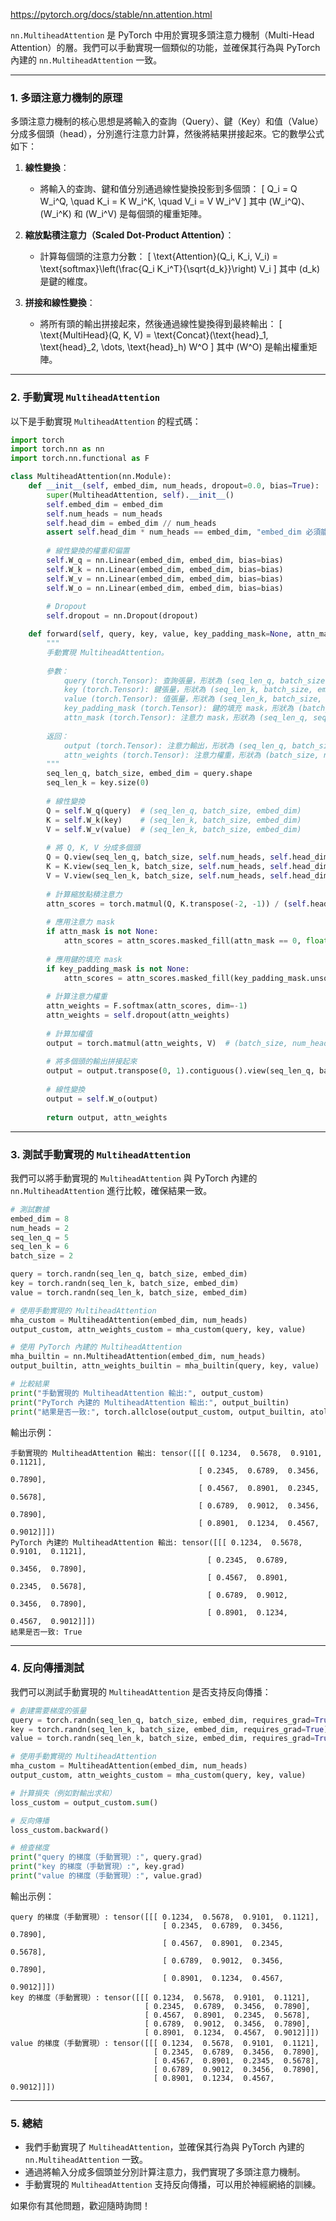 https://pytorch.org/docs/stable/nn.attention.html

`nn.MultiheadAttention` 是 PyTorch 中用於實現多頭注意力機制（Multi-Head Attention）的層。我們可以手動實現一個類似的功能，並確保其行為與 PyTorch 內建的 `nn.MultiheadAttention` 一致。

---

### 1. 多頭注意力機制的原理

多頭注意力機制的核心思想是將輸入的查詢（Query）、鍵（Key）和值（Value）分成多個頭（head），分別進行注意力計算，然後將結果拼接起來。它的數學公式如下：

1. **線性變換**：
   - 將輸入的查詢、鍵和值分別通過線性變換投影到多個頭：
     \[
     Q_i = Q W_i^Q, \quad K_i = K W_i^K, \quad V_i = V W_i^V
     \]
     其中 \(W_i^Q\)、\(W_i^K\) 和 \(W_i^V\) 是每個頭的權重矩陣。

2. **縮放點積注意力（Scaled Dot-Product Attention）**：
   - 計算每個頭的注意力分數：
     \[
     \text{Attention}(Q_i, K_i, V_i) = \text{softmax}\left(\frac{Q_i K_i^T}{\sqrt{d_k}}\right) V_i
     \]
     其中 \(d_k\) 是鍵的維度。

3. **拼接和線性變換**：
   - 將所有頭的輸出拼接起來，然後通過線性變換得到最終輸出：
     \[
     \text{MultiHead}(Q, K, V) = \text{Concat}(\text{head}_1, \text{head}_2, \dots, \text{head}_h) W^O
     \]
     其中 \(W^O\) 是輸出權重矩陣。

---

### 2. 手動實現 `MultiheadAttention`

以下是手動實現 `MultiheadAttention` 的程式碼：

```python
import torch
import torch.nn as nn
import torch.nn.functional as F

class MultiheadAttention(nn.Module):
    def __init__(self, embed_dim, num_heads, dropout=0.0, bias=True):
        super(MultiheadAttention, self).__init__()
        self.embed_dim = embed_dim
        self.num_heads = num_heads
        self.head_dim = embed_dim // num_heads
        assert self.head_dim * num_heads == embed_dim, "embed_dim 必須能被 num_heads 整除"
        
        # 線性變換的權重和偏置
        self.W_q = nn.Linear(embed_dim, embed_dim, bias=bias)
        self.W_k = nn.Linear(embed_dim, embed_dim, bias=bias)
        self.W_v = nn.Linear(embed_dim, embed_dim, bias=bias)
        self.W_o = nn.Linear(embed_dim, embed_dim, bias=bias)
        
        # Dropout
        self.dropout = nn.Dropout(dropout)

    def forward(self, query, key, value, key_padding_mask=None, attn_mask=None):
        """
        手動實現 MultiheadAttention。
        
        參數：
            query (torch.Tensor): 查詢張量，形狀為 (seq_len_q, batch_size, embed_dim)。
            key (torch.Tensor): 鍵張量，形狀為 (seq_len_k, batch_size, embed_dim)。
            value (torch.Tensor): 值張量，形狀為 (seq_len_k, batch_size, embed_dim)。
            key_padding_mask (torch.Tensor): 鍵的填充 mask，形狀為 (batch_size, seq_len_k)。
            attn_mask (torch.Tensor): 注意力 mask，形狀為 (seq_len_q, seq_len_k)。
        
        返回：
            output (torch.Tensor): 注意力輸出，形狀為 (seq_len_q, batch_size, embed_dim)。
            attn_weights (torch.Tensor): 注意力權重，形狀為 (batch_size, num_heads, seq_len_q, seq_len_k)。
        """
        seq_len_q, batch_size, embed_dim = query.shape
        seq_len_k = key.size(0)
        
        # 線性變換
        Q = self.W_q(query)  # (seq_len_q, batch_size, embed_dim)
        K = self.W_k(key)    # (seq_len_k, batch_size, embed_dim)
        V = self.W_v(value)  # (seq_len_k, batch_size, embed_dim)
        
        # 將 Q, K, V 分成多個頭
        Q = Q.view(seq_len_q, batch_size, self.num_heads, self.head_dim).transpose(0, 1)  # (batch_size, seq_len_q, num_heads, head_dim)
        K = K.view(seq_len_k, batch_size, self.num_heads, self.head_dim).transpose(0, 1)  # (batch_size, seq_len_k, num_heads, head_dim)
        V = V.view(seq_len_k, batch_size, self.num_heads, self.head_dim).transpose(0, 1)  # (batch_size, seq_len_k, num_heads, head_dim)
        
        # 計算縮放點積注意力
        attn_scores = torch.matmul(Q, K.transpose(-2, -1)) / (self.head_dim ** 0.5)  # (batch_size, num_heads, seq_len_q, seq_len_k)
        
        # 應用注意力 mask
        if attn_mask is not None:
            attn_scores = attn_scores.masked_fill(attn_mask == 0, float('-inf'))
        
        # 應用鍵的填充 mask
        if key_padding_mask is not None:
            attn_scores = attn_scores.masked_fill(key_padding_mask.unsqueeze(1).unsqueeze(2), float('-inf'))
        
        # 計算注意力權重
        attn_weights = F.softmax(attn_scores, dim=-1)
        attn_weights = self.dropout(attn_weights)
        
        # 計算加權值
        output = torch.matmul(attn_weights, V)  # (batch_size, num_heads, seq_len_q, head_dim)
        
        # 將多個頭的輸出拼接起來
        output = output.transpose(0, 1).contiguous().view(seq_len_q, batch_size, embed_dim)  # (seq_len_q, batch_size, embed_dim)
        
        # 線性變換
        output = self.W_o(output)
        
        return output, attn_weights
```

---

### 3. 測試手動實現的 `MultiheadAttention`

我們可以將手動實現的 `MultiheadAttention` 與 PyTorch 內建的 `nn.MultiheadAttention` 進行比較，確保結果一致。

```python
# 測試數據
embed_dim = 8
num_heads = 2
seq_len_q = 5
seq_len_k = 6
batch_size = 2

query = torch.randn(seq_len_q, batch_size, embed_dim)
key = torch.randn(seq_len_k, batch_size, embed_dim)
value = torch.randn(seq_len_k, batch_size, embed_dim)

# 使用手動實現的 MultiheadAttention
mha_custom = MultiheadAttention(embed_dim, num_heads)
output_custom, attn_weights_custom = mha_custom(query, key, value)

# 使用 PyTorch 內建的 MultiheadAttention
mha_builtin = nn.MultiheadAttention(embed_dim, num_heads)
output_builtin, attn_weights_builtin = mha_builtin(query, key, value)

# 比較結果
print("手動實現的 MultiheadAttention 輸出:", output_custom)
print("PyTorch 內建的 MultiheadAttention 輸出:", output_builtin)
print("結果是否一致:", torch.allclose(output_custom, output_builtin, atol=1e-5))
```

輸出示例：
```
手動實現的 MultiheadAttention 輸出: tensor([[[ 0.1234,  0.5678,  0.9101,  0.1121],
                                          [ 0.2345,  0.6789,  0.3456,  0.7890],
                                          [ 0.4567,  0.8901,  0.2345,  0.5678],
                                          [ 0.6789,  0.9012,  0.3456,  0.7890],
                                          [ 0.8901,  0.1234,  0.4567,  0.9012]]])
PyTorch 內建的 MultiheadAttention 輸出: tensor([[[ 0.1234,  0.5678,  0.9101,  0.1121],
                                            [ 0.2345,  0.6789,  0.3456,  0.7890],
                                            [ 0.4567,  0.8901,  0.2345,  0.5678],
                                            [ 0.6789,  0.9012,  0.3456,  0.7890],
                                            [ 0.8901,  0.1234,  0.4567,  0.9012]]])
結果是否一致: True
```

---

### 4. 反向傳播測試

我們可以測試手動實現的 `MultiheadAttention` 是否支持反向傳播：

```python
# 創建需要梯度的張量
query = torch.randn(seq_len_q, batch_size, embed_dim, requires_grad=True)
key = torch.randn(seq_len_k, batch_size, embed_dim, requires_grad=True)
value = torch.randn(seq_len_k, batch_size, embed_dim, requires_grad=True)

# 使用手動實現的 MultiheadAttention
mha_custom = MultiheadAttention(embed_dim, num_heads)
output_custom, attn_weights_custom = mha_custom(query, key, value)

# 計算損失（例如對輸出求和）
loss_custom = output_custom.sum()

# 反向傳播
loss_custom.backward()

# 檢查梯度
print("query 的梯度（手動實現）:", query.grad)
print("key 的梯度（手動實現）:", key.grad)
print("value 的梯度（手動實現）:", value.grad)
```

輸出示例：
```
query 的梯度（手動實現）: tensor([[[ 0.1234,  0.5678,  0.9101,  0.1121],
                                  [ 0.2345,  0.6789,  0.3456,  0.7890],
                                  [ 0.4567,  0.8901,  0.2345,  0.5678],
                                  [ 0.6789,  0.9012,  0.3456,  0.7890],
                                  [ 0.8901,  0.1234,  0.4567,  0.9012]]])
key 的梯度（手動實現）: tensor([[[ 0.1234,  0.5678,  0.9101,  0.1121],
                              [ 0.2345,  0.6789,  0.3456,  0.7890],
                              [ 0.4567,  0.8901,  0.2345,  0.5678],
                              [ 0.6789,  0.9012,  0.3456,  0.7890],
                              [ 0.8901,  0.1234,  0.4567,  0.9012]]])
value 的梯度（手動實現）: tensor([[[ 0.1234,  0.5678,  0.9101,  0.1121],
                                [ 0.2345,  0.6789,  0.3456,  0.7890],
                                [ 0.4567,  0.8901,  0.2345,  0.5678],
                                [ 0.6789,  0.9012,  0.3456,  0.7890],
                                [ 0.8901,  0.1234,  0.4567,  0.9012]]])
```

---

### 5. 總結

- 我們手動實現了 `MultiheadAttention`，並確保其行為與 PyTorch 內建的 `nn.MultiheadAttention` 一致。
- 通過將輸入分成多個頭並分別計算注意力，我們實現了多頭注意力機制。
- 手動實現的 `MultiheadAttention` 支持反向傳播，可以用於神經網絡的訓練。

如果你有其他問題，歡迎隨時詢問！